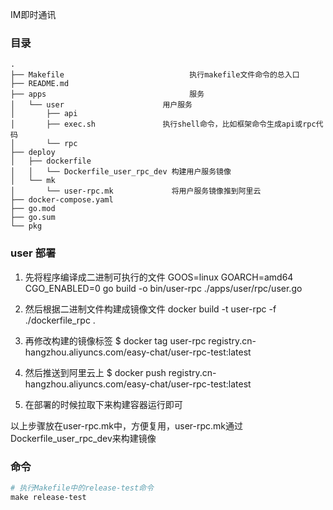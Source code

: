 IM即时通讯

### 目录
```
.
├── Makefile                            执行makefile文件命令的总入口
├── README.md
├── apps                                服务
│   └── user                      用户服务
│       ├── api
│       ├── exec.sh               执行shell命令，比如框架命令生成api或rpc代码
│       └── rpc
├── deploy
│   ├── dockerfile
│   │   └── Dockerfile_user_rpc_dev 构建用户服务镜像
│   └── mk
│       └── user-rpc.mk             将用户服务镜像推到阿里云
├── docker-compose.yaml
├── go.mod
├── go.sum
└── pkg
```


### user 部署
1. 先将程序编译成二进制可执行的文件
GOOS=linux GOARCH=amd64 CGO_ENABLED=0 go build -o bin/user-rpc ./apps/user/rpc/user.go

2. 然后根据二进制文件构建成镜像文件
docker build -t user-rpc -f ./dockerfile_rpc .

3. 再修改构建的镜像标签
$ docker tag user-rpc registry.cn-hangzhou.aliyuncs.com/easy-chat/user-rpc-test:latest

4. 然后推送到阿里云上
$ docker push registry.cn-hangzhou.aliyuncs.com/easy-chat/user-rpc-test:latest

5. 在部署的时候拉取下来构建容器运行即可

以上步骤放在user-rpc.mk中，方便复用，user-rpc.mk通过Dockerfile_user_rpc_dev来构建镜像

### 命令
```makefile
# 执行Makefile中的release-test命令
make release-test
```

